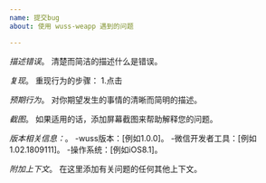 ```yaml
---
name: 提交bug
about: 使用 wuss-weapp 遇到的问题

---
```


*描述错误*。
清楚而简洁的描述什么是错误。

*复现*。
重现行为的步骤：
1.点击

*预期行为*。
对你期望发生的事情的清晰而简明的描述。

*截图*。
如果适用的话，添加屏幕截图来帮助解释您的问题。

*版本相关信息：*。
-wuss版本：[例如1.0.0]。
-微信开发者工具：[例如1.02.1809111]。
-操作系统：[例如iOS8.1]。

*附加上下文*。
在这里添加有关问题的任何其他上下文。
